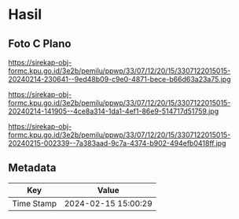 # Hasil

## Foto C Plano

https://sirekap-obj-formc.kpu.go.id/3e2b/pemilu/ppwp/33/07/12/20/15/3307122015015-20240214-230641--9ed48b09-c9e0-4871-bece-b66d63a23a75.jpg

https://sirekap-obj-formc.kpu.go.id/3e2b/pemilu/ppwp/33/07/12/20/15/3307122015015-20240214-141905--4ce8a314-1da1-4ef1-86e9-514717d51759.jpg

https://sirekap-obj-formc.kpu.go.id/3e2b/pemilu/ppwp/33/07/12/20/15/3307122015015-20240215-002339--7a383aad-9c7a-4374-b902-494efb0418ff.jpg


## Metadata

| Key        | Value               |
| ---------- | ------------------- |
| Time Stamp | 2024-02-15 15:00:29 |



